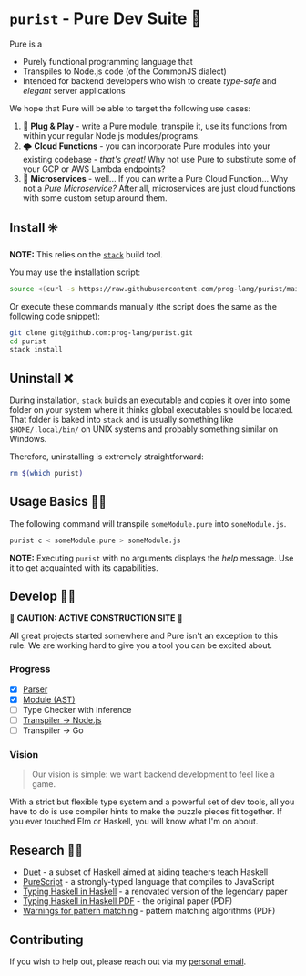 # `purist` - Pure Dev Suite 🧰

Pure is a

- Purely functional programming language that
- Transpiles to Node.js code (of the CommonJS dialect)
- Intended for backend developers who wish to create _type-safe_ and _elegant_
  server applications

We hope that Pure will be able to target the following use cases:

1. 🧩 **Plug & Play** - write a Pure module, transpile it, use its functions
   from within your regular Node.js modules/programs.
2. 🌩️ **Cloud Functions** - you can incorporate Pure modules into your existing
   codebase - _that's great!_ Why not use Pure to substitute some of your GCP or
   AWS Lambda endpoints?
3. 🚀 **Microservices** - well... If you can write a Pure Cloud Function... Why
   not a _Pure Microservice?_ After all, microservices are just cloud functions
   with some custom setup around them.

## Install ✳️

**NOTE:** This relies on the [`stack`][stack] build tool.

[stack]: https://docs.haskellstack.org/en/stable/

You may use the installation script:

```bash
source <(curl -s https://raw.githubusercontent.com/prog-lang/purist/main/install.sh)
```

Or execute these commands manually (the script does the same as the following
code snippet):

```bash
git clone git@github.com:prog-lang/purist.git
cd purist
stack install
```

## Uninstall ❌

During installation, `stack` builds an executable and copies it over into some
folder on your system where it thinks global executables should be located. That
folder is baked into `stack` and is usually something like `$HOME/.local/bin/`
on UNIX systems and probably something similar on Windows.

Therefore, uninstalling is extremely straightforward:

```bash
rm $(which purist)
```

## Usage Basics 👷‍♀️

The following command will transpile `someModule.pure` into `someModule.js`.

```bash
purist c < someModule.pure > someModule.js
```

**NOTE:** Executing `purist` with no arguments displays the _help_ message. Use
it to get acquainted with its capabilities.

## Develop 👨‍💻

🚧 **CAUTION: ACTIVE CONSTRUCTION SITE** 🚧

All great projects started somewhere and Pure isn't an exception to this rule.
We are working hard to give you a tool you can be excited about.

### Progress

- [x] [Parser](./src/Pure/Parser.hs)
- [x] [Module (AST)](./src/Pure.hs)
- [ ] Type Checker with Inference
- [ ] [Transpiler $\to$ Node.js](./src/Node/Transpiler.hs)
- [ ] Transpiler $\to$ Go

### Vision

> Our vision is simple: we want backend development to feel like a game.

With a strict but flexible type system and a powerful set of dev tools, all you
have to do is use compiler hints to make the puzzle pieces fit together. If you
ever touched Elm or Haskell, you will know what I'm on about.

## Research 👩‍🔬

- [Duet][duet] - a subset of Haskell aimed at aiding teachers teach Haskell
- [PureScript][ps] - a strongly-typed language that compiles to JavaScript
- [Typing Haskell in Haskell][thih] - a renovated version of the legendary paper
- [Typing Haskell in Haskell PDF][thih-pdf] - the original paper (PDF)
- [Warnings for pattern matching][warn] - pattern matching algorithms (PDF)

[duet]: https://github.com/chrisdone/duet
[ps]: https://github.com/purescript/purescript
[thih]: https://github.com/ocramz/thih
[thih-pdf]: https://github.com/ocramz/thih
[warn]: http://moscova.inria.fr/~maranget/papers/warn/warn.pdf

## Contributing

If you wish to help out, please reach out via my [personal email][email].

[email]: mailto:sharp.vik@gmail.com
